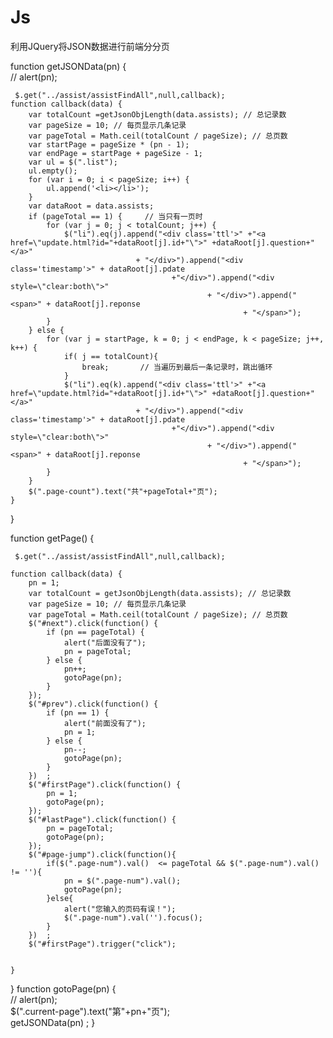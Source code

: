 # Js
利用JQuery将JSON数据进行前端分分页




function getJSONData(pn) {  
	// alert(pn);  
	
	 $.get("../assist/assistFindAll",null,callback);
	function callback(data) {  
		var totalCount =getJsonObjLength(data.assists); // 总记录数  
		var pageSize = 10; // 每页显示几条记录  
		var pageTotal = Math.ceil(totalCount / pageSize); // 总页数  
		var startPage = pageSize * (pn - 1);  
		var endPage = startPage + pageSize - 1;  
		var ul = $(".list");  
		ul.empty();  
		for (var i = 0; i < pageSize; i++) {  
			ul.append('<li></li>');  
		}  
		var dataRoot = data.assists;  
		if (pageTotal == 1) {     // 当只有一页时  
			for (var j = 0; j < totalCount; j++) {  
				$("li").eq(j).append("<div class='ttl'>" +"<a href=\"update.html?id="+dataRoot[j].id+"\">" +dataRoot[j].question+"</a>"
								+ "</div>").append("<div class='timestamp'>" + dataRoot[j].pdate
										+"</div>").append("<div style=\"clear:both\">"
												+ "</div>").append("<span>" + dataRoot[j].reponse  
														+ "</span>");
			}  
		} else {  
			for (var j = startPage, k = 0; j < endPage, k < pageSize; j++, k++) {  
				if( j == totalCount){  
					break;       // 当遍历到最后一条记录时，跳出循环  
				}  
				$("li").eq(k).append("<div class='ttl'>" +"<a href=\"update.html?id="+dataRoot[j].id+"\">" +dataRoot[j].question+"</a>"  
								+ "</div>").append("<div class='timestamp'>" + dataRoot[j].pdate
										+"</div>").append("<div style=\"clear:both\">"
												+ "</div>").append("<span>" + dataRoot[j].reponse  
														+ "</span>");
			}  
		}  
		$(".page-count").text("共"+pageTotal+"页");  
	}
}  

function getPage() {  

	 $.get("../assist/assistFindAll",null,callback);

	function callback(data) {  
		pn = 1;  
		var totalCount = getJsonObjLength(data.assists); // 总记录数  
		var pageSize = 10; // 每页显示几条记录  
		var pageTotal = Math.ceil(totalCount / pageSize); // 总页数  
		$("#next").click(function() {  
			if (pn == pageTotal) {  
				alert("后面没有了");  
				pn = pageTotal;  
			} else {  
				pn++;  
				gotoPage(pn);  
			}  
		});  
		$("#prev").click(function() {  
			if (pn == 1) {  
				alert("前面没有了");  
				pn = 1;  
			} else {  
				pn--;  
				gotoPage(pn);  
			}  
		})  ;
		$("#firstPage").click(function() {  
			pn = 1;  
			gotoPage(pn);  
		});  
		$("#lastPage").click(function() {  
			pn = pageTotal;  
			gotoPage(pn);  
		});  
		$("#page-jump").click(function(){  
			if($(".page-num").val()  <= pageTotal && $(".page-num").val() != ''){  
				pn = $(".page-num").val();  
				gotoPage(pn);  
			}else{  
				alert("您输入的页码有误！");  
				$(".page-num").val('').focus();  
			}  
		})  ;
		$("#firstPage").trigger("click");  


	}  

}
function gotoPage(pn) {  
	// alert(pn);  
	$(".current-page").text("第"+pn+"页");  
	getJSONData(pn) ;
}  

